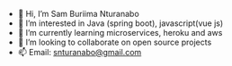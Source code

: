 - 👋 Hi, I’m Sam Buriima Nturanabo
- 👀 I’m interested in Java (spring boot), javascript(vue js)
- 🌱 I’m currently learning microservices, heroku and aws
- 💞️ I’m looking to collaborate on open source projects
- 📫 Email: snturanabo@gmail.com

<!---
SamBuri/SamBuri is a ✨ special ✨ repository because its `README.md` (this file) appears on your GitHub profile.
You can click the Preview link to take a look at your changes.
--->
